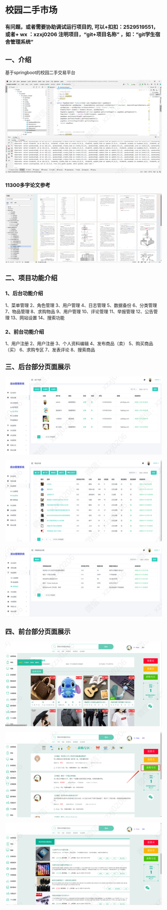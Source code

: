 # 校园二手市场

### 有问题，或者需要协助调试运行项目的, 可以+扣扣：2529519551，或者+ wx ：xzxj0206  注明项目，“git+项目名称” ，如：“git学生宿舍管理系统”

## 一、介绍
基于springboot的校园二手交易平台




![img.png](imgs/img.png)

### 11300多字论文参考

![img.png](imgs/1.png)

## 二、项目功能介绍
### 1、后台功能介绍
1、菜单管理  2、角色管理
3、用户管理 4、日志管理
5、数据备份 6、分类管理
7、物品管理 8、求购物品
9、用户管理 10、评论管理
11、举报管理 12、公告管理
13、网站设置 14、搜索功能

### 2、前台功能介绍
1、用户注册 2、用户注册 3、个人资料编辑 4、发布商品（卖） 5、购买商品（买） 6、求购专区 7、发表评论 8、搜索商品

## 三、后台部分页面展示


![img_2.png](imgs/img_2.png)

![img_3.png](imgs/img_3.png)

![img_4.png](imgs/img_4.png)





## 四、前台部分页面展示

![img_7.png](imgs/img_7.png)


![img_10.png](imgs/img_10.png)

![img_11.png](imgs/img_11.png)





